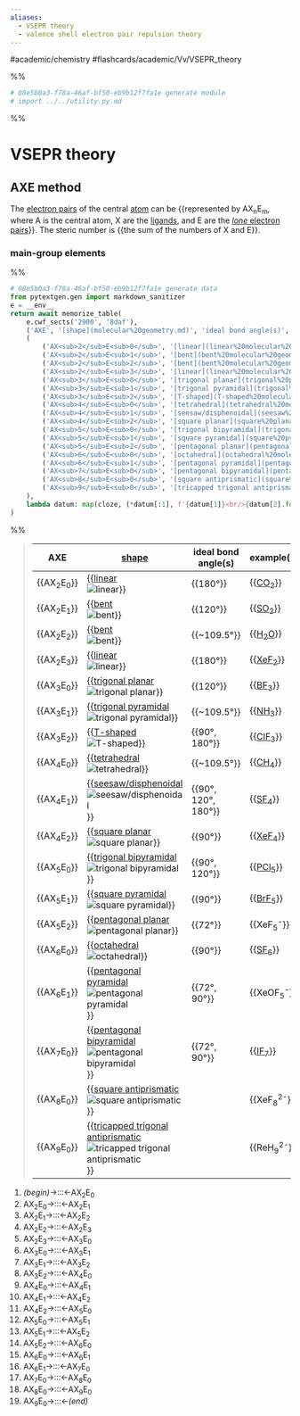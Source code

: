 ```yaml
---
aliases:
  - VSEPR theory
  - valence shell electron pair repulsion theory
---
```


#academic/chemistry #flashcards/academic/Vv/VSEPR_theory

%%
```Python
# 08e5b0a3-f78a-46af-bf50-eb9b12f7fa1e generate module
# import ../../utility.py.md
```
%%

# VSEPR theory

## AXE method

The [electron pairs](electron%20pair.md) of the central [atom](atom.md) can be {{represented by AX<sub>n</sub>E<sub>m</sub>, where A is the central atom, X are the [ligands](ligand.md), and E are the [_lone_ electron pairs](lone%20pair.md)}}. The steric number is {{the sum of the numbers of X and E}}. <!--SR:!2023-06-07,40,250!2023-06-27,65,310-->

### main-group elements

%%
```Python
# 08e5b0a3-f78a-46af-bf50-eb9b12f7fa1e generate data
from pytextgen.gen import markdown_sanitizer
e = __env__
return await memorize_table(
	e.cwf_sects('2900', '8daf'),
	('AXE', '[shape](molecular%20geometry.md)', 'ideal bond angle(s)', 'example(s)',),
	(
		('AX<sub>2</sub>E<sub>0</sub>', '[linear](linear%20molecular%20geometry.md)', '![{}](../attachments/AX2E0-3D-balls.png)', '180°', '[CO<sub>2</sub>](carbon%20dioxide.md)',),
		('AX<sub>2</sub>E<sub>1</sub>', '[bent](bent%20molecular%20geometry.md)', '![{}](../attachments/AX2E1-3D-balls.png)', '120°', '[SO<sub>2</sub>](sulfur%20dioxide.md)'),
		('AX<sub>2</sub>E<sub>2</sub>', '[bent](bent%20molecular%20geometry.md)', '![{}](../attachments/AX2E2-3D-balls.png)', '~109.5°', '[H<sub>2</sub>O](water.md)'),
		('AX<sub>2</sub>E<sub>3</sub>', '[linear](linear%20molecular%20geometry.md)', '![{}](../attachments/AX2E3-3D-balls.png)', '180°', '[XeF<sub>2</sub>](xenon%20difluoride.md)'),
		('AX<sub>3</sub>E<sub>0</sub>', '[trigonal planar](trigonal%20planar%20molecular%20geometry.md)', '![{}](../attachments/AX3E0-3D-balls.png)', '120°', '[BF<sub>3</sub>](boron%20trifluoride.md)'),
		('AX<sub>3</sub>E<sub>1</sub>', '[trigonal pyramidal](trigonal%20pyramidal%20molecular%20geometry.md)', '![{}](../attachments/AX3E1-3D-balls.png)', '~109.5°', '[NH<sub>3</sub>](ammonia.md)'),
		('AX<sub>3</sub>E<sub>2</sub>', '[T-shaped](T-shaped%20molecular%20geometry.md)', '![{}](../attachments/AX3E2-3D-balls.png)', '90°, 180°', '[ClF<sub>3</sub>](chlorine%20trifluoride.md)'),
		('AX<sub>4</sub>E<sub>0</sub>', '[tetrahedral](tetrahedral%20molecular%20geometry.md)', '![{}](../attachments/AX4E0-3D-balls.png)', '~109.5°', '[CH<sub>4</sub>](methane.md)'),
		('AX<sub>4</sub>E<sub>1</sub>', '[seesaw/disphenoidal](seesaw%20molecular%20geometry.md)', '![{}](../attachments/AX4E1-3D-balls.png)', '90°, 120°, 180°', '[SF<sub>4</sub>](sulfur%20tetrafluoride.md)'),
		('AX<sub>4</sub>E<sub>2</sub>', '[square planar](square%20planar%20molecular%20geometry.md)', '![{}](../attachments/AX4E2-3D-balls.png)', '90°', '[XeF<sub>4</sub>](xenon%20tetrafluoride.md)'),
		('AX<sub>5</sub>E<sub>0</sub>', '[trigonal bipyramidal](trigonal%20bipyramidal%20molecular%20geometry.md)', '![{}](../attachments/Trigonal-bipyramidal-3D-balls.png)', '90°, 120°', '[PCl<sub>5</sub>](phosphorous%20pentachloride.md)'),
		('AX<sub>5</sub>E<sub>1</sub>', '[square pyramidal](square%20pyramidal%20molecular%20geometry.md)', '![{}](../attachments/AX5E1-3D-balls.png)', '90°', '[BrF<sub>5</sub>](bromine%20pentafluoride.md)'),
		('AX<sub>5</sub>E<sub>2</sub>', '[pentagonal planar](pentagonal%20planar%20molecular%20geometry.md)', '![{}](../attachments/AX5E2-3D-balls.png)', '72°', 'XeF<sub>5</sub><sup>-</sup>'),
		('AX<sub>6</sub>E<sub>0</sub>', '[octahedral](octahedral%20molecular%20geometry.md)', '![{}](../attachments/AX6E0-3D-balls.png)', '90°', '[SF<sub>6</sub>](sulfur%20hexafluoride.md)'),
		('AX<sub>6</sub>E<sub>1</sub>', '[pentagonal pyramidal](pentagonal%20pyramidal%20molecular%20geometry.md)', '![{}](../attachments/AX6E1-3D-balls.png)', '72°, 90°', 'XeOF<sub>5</sub><sup>-</sup>'),
		('AX<sub>7</sub>E<sub>0</sub>', '[pentagonal bipyramidal](pentagonal%20bipyramidal%20molecular%20geometry.md)', '![{}](../attachments/AX7E0-3D-balls.png)', '72°, 90°', '[IF<sub>7</sub>](iodine%20heptafluoride.md)'),
		('AX<sub>8</sub>E<sub>0</sub>', '[square antiprismatic](square%20antiprismatic%20molecular%20geometry.md)', '![{}](../attachments/AX8E0-3D-balls.png)', '', 'XeF<sub>8</sub><sup>2-</sup>'),
		('AX<sub>9</sub>E<sub>0</sub>', '[tricapped trigonal antiprismatic](tricapped%20trigonal%20antiprismatic%20molecular%20geometry.md)', '![{}](../attachments/AX9E0-3D-balls.png)', '', 'ReH<sub>9</sub><sup>2-</sup>'),
	),
	lambda datum: map(cloze, (*datum[:1], f'{datum[1]}<br/>{datum[2].format(markdown_sanitizer(datum[1]))}', *datum[3:],)),
)
```
%%

<!--08e5b0a3-f78a-46af-bf50-eb9b12f7fa1e generate section="2900"--><!-- The following content is generated at 2023-03-26T17:23:22.932532+08:00. Any edits will be overridden! -->

> | AXE | [shape](molecular%20geometry.md) | ideal bond angle(s) | example(s) |
> |-|-|-|-|
> | {{AX<sub>2</sub>E<sub>0</sub>}} | {{[linear](linear%20molecular%20geometry.md)<br/>![linear](../attachments/AX2E0-3D-balls.png)}} | {{180°}} | {{[CO<sub>2</sub>](carbon%20dioxide.md)}} |
> | {{AX<sub>2</sub>E<sub>1</sub>}} | {{[bent](bent%20molecular%20geometry.md)<br/>![bent](../attachments/AX2E1-3D-balls.png)}} | {{120°}} | {{[SO<sub>2</sub>](sulfur%20dioxide.md)}} |
> | {{AX<sub>2</sub>E<sub>2</sub>}} | {{[bent](bent%20molecular%20geometry.md)<br/>![bent](../attachments/AX2E2-3D-balls.png)}} | {{~109.5°}} | {{[H<sub>2</sub>O](water.md)}} |
> | {{AX<sub>2</sub>E<sub>3</sub>}} | {{[linear](linear%20molecular%20geometry.md)<br/>![linear](../attachments/AX2E3-3D-balls.png)}} | {{180°}} | {{[XeF<sub>2</sub>](xenon%20difluoride.md)}} |
> | {{AX<sub>3</sub>E<sub>0</sub>}} | {{[trigonal planar](trigonal%20planar%20molecular%20geometry.md)<br/>![trigonal planar](../attachments/AX3E0-3D-balls.png)}} | {{120°}} | {{[BF<sub>3</sub>](boron%20trifluoride.md)}} |
> | {{AX<sub>3</sub>E<sub>1</sub>}} | {{[trigonal pyramidal](trigonal%20pyramidal%20molecular%20geometry.md)<br/>![trigonal pyramidal](../attachments/AX3E1-3D-balls.png)}} | {{~109.5°}} | {{[NH<sub>3</sub>](ammonia.md)}} |
> | {{AX<sub>3</sub>E<sub>2</sub>}} | {{[T-shaped](T-shaped%20molecular%20geometry.md)<br/>![T-shaped](../attachments/AX3E2-3D-balls.png)}} | {{90°, 180°}} | {{[ClF<sub>3</sub>](chlorine%20trifluoride.md)}} |
> | {{AX<sub>4</sub>E<sub>0</sub>}} | {{[tetrahedral](tetrahedral%20molecular%20geometry.md)<br/>![tetrahedral](../attachments/AX4E0-3D-balls.png)}} | {{~109.5°}} | {{[CH<sub>4</sub>](methane.md)}} |
> | {{AX<sub>4</sub>E<sub>1</sub>}} | {{[seesaw/disphenoidal](seesaw%20molecular%20geometry.md)<br/>![seesaw/disphenoidal](../attachments/AX4E1-3D-balls.png)}} | {{90°, 120°, 180°}} | {{[SF<sub>4</sub>](sulfur%20tetrafluoride.md)}} |
> | {{AX<sub>4</sub>E<sub>2</sub>}} | {{[square planar](square%20planar%20molecular%20geometry.md)<br/>![square planar](../attachments/AX4E2-3D-balls.png)}} | {{90°}} | {{[XeF<sub>4</sub>](xenon%20tetrafluoride.md)}} |
> | {{AX<sub>5</sub>E<sub>0</sub>}} | {{[trigonal bipyramidal](trigonal%20bipyramidal%20molecular%20geometry.md)<br/>![trigonal bipyramidal](../attachments/Trigonal-bipyramidal-3D-balls.png)}} | {{90°, 120°}} | {{[PCl<sub>5</sub>](phosphorous%20pentachloride.md)}} |
> | {{AX<sub>5</sub>E<sub>1</sub>}} | {{[square pyramidal](square%20pyramidal%20molecular%20geometry.md)<br/>![square pyramidal](../attachments/AX5E1-3D-balls.png)}} | {{90°}} | {{[BrF<sub>5</sub>](bromine%20pentafluoride.md)}} |
> | {{AX<sub>5</sub>E<sub>2</sub>}} | {{[pentagonal planar](pentagonal%20planar%20molecular%20geometry.md)<br/>![pentagonal planar](../attachments/AX5E2-3D-balls.png)}} | {{72°}} | {{XeF<sub>5</sub><sup>-</sup>}} |
> | {{AX<sub>6</sub>E<sub>0</sub>}} | {{[octahedral](octahedral%20molecular%20geometry.md)<br/>![octahedral](../attachments/AX6E0-3D-balls.png)}} | {{90°}} | {{[SF<sub>6</sub>](sulfur%20hexafluoride.md)}} |
> | {{AX<sub>6</sub>E<sub>1</sub>}} | {{[pentagonal pyramidal](pentagonal%20pyramidal%20molecular%20geometry.md)<br/>![pentagonal pyramidal](../attachments/AX6E1-3D-balls.png)}} | {{72°, 90°}} | {{XeOF<sub>5</sub><sup>-</sup>}} |
> | {{AX<sub>7</sub>E<sub>0</sub>}} | {{[pentagonal bipyramidal](pentagonal%20bipyramidal%20molecular%20geometry.md)<br/>![pentagonal bipyramidal](../attachments/AX7E0-3D-balls.png)}} | {{72°, 90°}} | {{[IF<sub>7</sub>](iodine%20heptafluoride.md)}} |
> | {{AX<sub>8</sub>E<sub>0</sub>}} | {{[square antiprismatic](square%20antiprismatic%20molecular%20geometry.md)<br/>![square antiprismatic](../attachments/AX8E0-3D-balls.png)}} |  | {{XeF<sub>8</sub><sup>2-</sup>}} |
> | {{AX<sub>9</sub>E<sub>0</sub>}} | {{[tricapped trigonal antiprismatic](tricapped%20trigonal%20antiprismatic%20molecular%20geometry.md)<br/>![tricapped trigonal antiprismatic](../attachments/AX9E0-3D-balls.png)}} |  | {{ReH<sub>9</sub><sup>2-</sup>}} | <!--SR:!2023-06-07,48,310!2023-06-30,68,310!2023-06-09,50,310!2023-06-16,56,310!2023-06-21,60,310!2023-06-17,57,310!2023-05-27,40,290!2023-06-03,33,230!2023-06-28,66,310!2023-06-14,42,290!2023-06-17,57,310!2023-06-28,65,310!2023-06-10,51,310!2023-08-04,79,270!2023-06-22,61,310!2023-08-14,82,230!2023-07-05,72,310!2023-06-06,48,290!2023-06-20,60,310!2023-06-06,44,290!2023-06-11,52,310!2023-06-18,58,310!2023-06-24,52,270!2023-05-31,11,210!2023-07-03,70,310!2023-06-01,40,290!2023-06-19,59,310!2023-06-14,29,230!2023-06-20,60,310!2023-07-29,85,310!2023-06-29,67,310!2023-10-08,137,290!2023-06-26,64,310!2023-08-10,79,270!2023-09-07,107,290!2023-06-06,11,130!2023-06-25,64,310!2023-08-12,93,290!2023-06-23,61,310!2023-07-30,75,270!2023-07-01,68,310!2023-06-03,43,290!2023-06-25,64,310!2023-06-09,17,250!2023-06-20,60,310!2023-08-04,80,270!2023-06-15,56,310!2023-06-03,28,190!2023-06-15,56,310!2023-06-09,48,290!2023-06-24,62,310!2023-07-11,54,210!2023-06-18,58,310!2023-06-05,47,290!2023-06-22,61,310!2023-06-01,42,290!2023-06-13,54,310!2023-09-07,114,290!2023-06-23,62,310!2023-06-01,34,230!2023-06-13,54,310!2023-06-12,53,310!2023-06-29,66,310!2023-06-03,8,210!2023-06-24,63,310!2023-06-07,18,250!2023-07-10,61,250!2023-06-16,56,310!2023-06-02,35,230!2023-09-01,101,270-->

<!--/08e5b0a3-f78a-46af-bf50-eb9b12f7fa1e-->

<!--08e5b0a3-f78a-46af-bf50-eb9b12f7fa1e generate section="8daf"--><!-- The following content is generated at 2023-03-26T16:22:57.607537+08:00. Any edits will be overridden! -->

1. _(begin)_→:::←AX<sub>2</sub>E<sub>0</sub> <!--SR:!2023-06-24,63,310!2023-06-29,67,310-->
2. AX<sub>2</sub>E<sub>0</sub>→:::←AX<sub>2</sub>E<sub>1</sub> <!--SR:!2023-06-16,56,310!2023-06-30,68,310-->
3. AX<sub>2</sub>E<sub>1</sub>→:::←AX<sub>2</sub>E<sub>2</sub> <!--SR:!2023-06-25,64,310!2023-06-18,58,310-->
4. AX<sub>2</sub>E<sub>2</sub>→:::←AX<sub>2</sub>E<sub>3</sub> <!--SR:!2023-06-25,63,310!2023-06-14,55,310-->
5. AX<sub>2</sub>E<sub>3</sub>→:::←AX<sub>3</sub>E<sub>0</sub> <!--SR:!2023-06-12,53,310!2023-08-18,94,290-->
6. AX<sub>3</sub>E<sub>0</sub>→:::←AX<sub>3</sub>E<sub>1</sub> <!--SR:!2023-06-19,59,310!2023-06-23,62,310-->
7. AX<sub>3</sub>E<sub>1</sub>→:::←AX<sub>3</sub>E<sub>2</sub> <!--SR:!2023-06-22,61,310!2023-07-04,71,310-->
8. AX<sub>3</sub>E<sub>2</sub>→:::←AX<sub>4</sub>E<sub>0</sub> <!--SR:!2023-06-17,43,290!2023-06-11,52,310-->
9. AX<sub>4</sub>E<sub>0</sub>→:::←AX<sub>4</sub>E<sub>1</sub> <!--SR:!2023-06-28,66,310!2023-07-06,73,310-->
10. AX<sub>4</sub>E<sub>1</sub>→:::←AX<sub>4</sub>E<sub>2</sub> <!--SR:!2023-06-30,67,310!2023-07-02,69,310-->
11. AX<sub>4</sub>E<sub>2</sub>→:::←AX<sub>5</sub>E<sub>0</sub> <!--SR:!2023-06-08,49,310!2023-06-29,66,310-->
12. AX<sub>5</sub>E<sub>0</sub>→:::←AX<sub>5</sub>E<sub>1</sub> <!--SR:!2023-06-14,55,310!2023-06-24,63,310-->
13. AX<sub>5</sub>E<sub>1</sub>→:::←AX<sub>5</sub>E<sub>2</sub> <!--SR:!2023-07-03,70,310!2023-06-21,60,310-->
14. AX<sub>5</sub>E<sub>2</sub>→:::←AX<sub>6</sub>E<sub>0</sub> <!--SR:!2023-06-27,65,310!2023-06-19,59,310-->
15. AX<sub>6</sub>E<sub>0</sub>→:::←AX<sub>6</sub>E<sub>1</sub> <!--SR:!2023-06-03,31,270!2023-07-01,68,310-->
16. AX<sub>6</sub>E<sub>1</sub>→:::←AX<sub>7</sub>E<sub>0</sub> <!--SR:!2023-06-13,50,290!2023-06-02,30,270-->
17. AX<sub>7</sub>E<sub>0</sub>→:::←AX<sub>8</sub>E<sub>0</sub> <!--SR:!2023-07-04,71,310!2023-10-30,157,310-->
18. AX<sub>8</sub>E<sub>0</sub>→:::←AX<sub>9</sub>E<sub>0</sub> <!--SR:!2023-06-17,57,310!2023-06-21,60,310-->
19. AX<sub>9</sub>E<sub>0</sub>→:::←_(end)_ <!--SR:!2023-06-30,67,310!2023-06-10,51,310-->

<!--/08e5b0a3-f78a-46af-bf50-eb9b12f7fa1e-->
